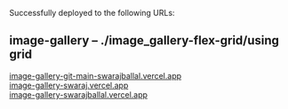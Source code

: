 Successfully deployed to the following URLs:

## image-gallery – ./image_gallery-flex-grid/using grid

[image-gallery-git-main-swarajballal.vercel.app](https://image-gallery-git-main-swarajballal.vercel.app)  
[image-gallery-swaraj.vercel.app](https://image-gallery-swaraj.vercel.app)  
[image-gallery-swarajballal.vercel.app](https://image-gallery-swarajballal.vercel.app)
